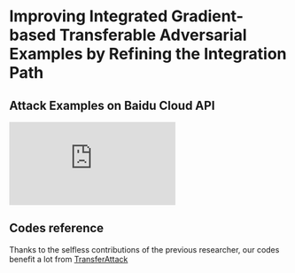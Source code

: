 # Improving Integrated Gradient-based Transferable Adversarial Examples by Refining the Integration Path
## Attack Examples on Baidu Cloud API
![Results](https://github.com/RYC-98/MuMoDIG/blob/main/cloud.pdf)

## Codes reference
Thanks to the selfless contributions of the previous researcher, our codes benefit a lot from [TransferAttack](https://github.com/Trustworthy-AI-Group/TransferAttack)
